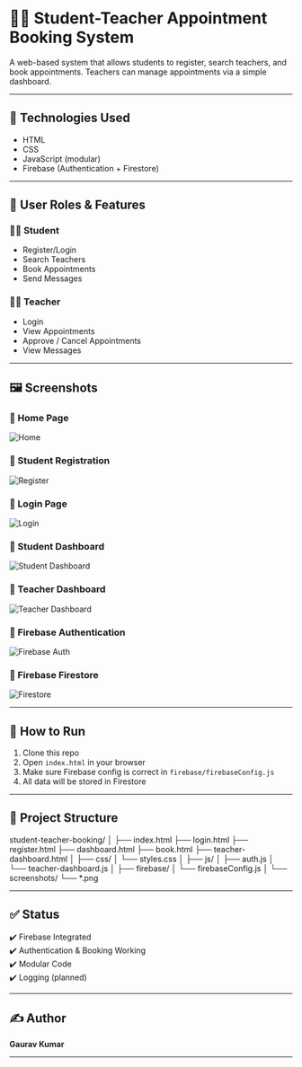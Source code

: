 # 👨‍🏫 Student-Teacher Appointment Booking System

A web-based system that allows students to register, search teachers, and book appointments. Teachers can manage appointments via a simple dashboard.

---

## 🚀 Technologies Used
- HTML
- CSS
- JavaScript (modular)
- Firebase (Authentication + Firestore)

---

## 🔐 User Roles & Features

### 👨‍🎓 Student
- Register/Login
- Search Teachers
- Book Appointments
- Send Messages

### 👩‍🏫 Teacher
- Login
- View Appointments
- Approve / Cancel Appointments
- View Messages

---

## 🖼️ Screenshots

### 🔹 Home Page
![Home](screenshots/home-page.png)

### 🔹 Student Registration
![Register](screenshots/register.png)

### 🔹 Login Page
![Login](screenshots/login.png)

### 🔹 Student Dashboard
![Student Dashboard](screenshots/student-dashboard.png)

### 🔹 Teacher Dashboard
![Teacher Dashboard](screenshots/teacher-dashboard.png)

### 🔹 Firebase Authentication
![Firebase Auth](screenshots/firebase-auth.png)

### 🔹 Firebase Firestore
![Firestore](screenshots/firebase-firestore.png)

---

## 🔧 How to Run

1. Clone this repo  
2. Open `index.html` in your browser  
3. Make sure Firebase config is correct in `firebase/firebaseConfig.js`  
4. All data will be stored in Firestore

---

## 📁 Project Structure
student-teacher-booking/
│
├── index.html
├── login.html
├── register.html
├── dashboard.html
├── book.html
├── teacher-dashboard.html
│
├── css/
│ └── styles.css
│
├── js/
│ ├── auth.js
│ └── teacher-dashboard.js
│
├── firebase/
│ └── firebaseConfig.js
│
└── screenshots/
└── *.png

---

## ✅ Status
✔️ Firebase Integrated  
✔️ Authentication & Booking Working  
✔️ Modular Code  
✔️ Logging (planned)

---

## ✍️ Author
**Gaurav Kumar**

---


